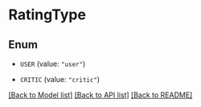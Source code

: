 # RatingType

## Enum


* `USER` (value: `"user"`)

* `CRITIC` (value: `"critic"`)


[[Back to Model list]](../README.md#documentation-for-models) [[Back to API list]](../README.md#documentation-for-api-endpoints) [[Back to README]](../README.md)


